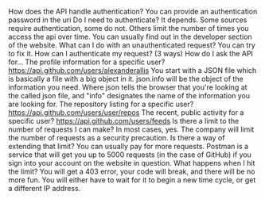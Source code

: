 How does the API handle authentication?
  You can provide an authentication password in the uri
Do I need to authenticate?
  It depends. Some sources require authentication, some do not. Others limit the number of times you access the api over time. You can usually find out in the developer section of the website.
What can I do with an unauthenticated request?
  You can try to fix it.
How can I authenticate my request? (3 ways)
How do I ask the API for...
The profile information for a specific user?
  https://api.github.com/users/alexanderallis
  You start with a JSON file which is basically a file with a big object in it. json.info will be the object of the information you need. Where json tells the browser that you're looking at the called json file, and "info" designates the name of the information you are looking for.
The repository listing for a specific user?
  https://api.github.com/users/user/repos
The recent, public activity for a specific user?
  https://api.github.com/users/feeds
Is there a limit to the number of requests I can make?
  In most cases, yes. The company will limit the number of requests as a security precaution.
Is there a way of extending that limit?
  You can usually pay for more requests. Postman is a service that will get you up to 5000 requests (in the case of GitHub) if you sign into your account on the website in question.
What happens when I hit the limit?
  You will get a 403 error, your code will break, and there will be no more fun. You will either have to wait for it to begin a new time cycle, or get a different IP address.
